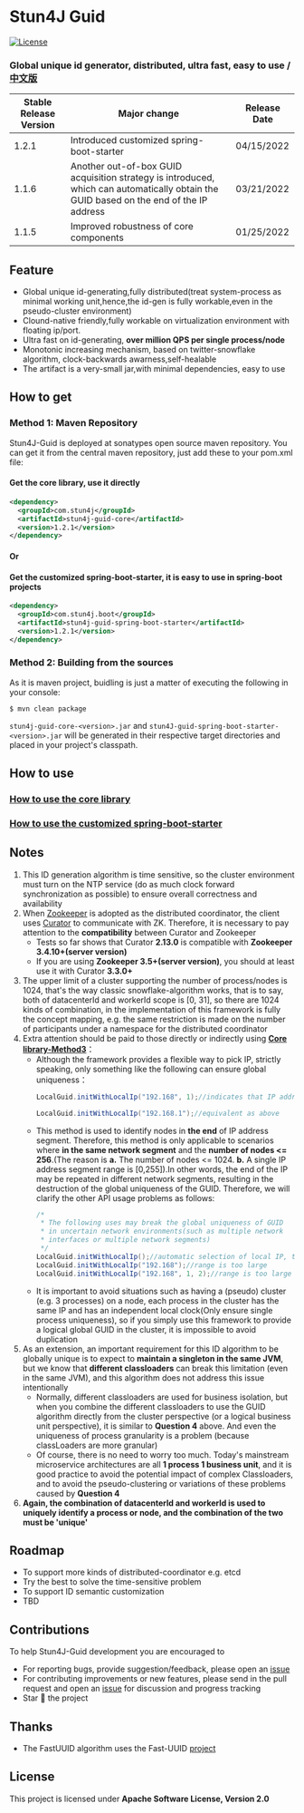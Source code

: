 # Stun4J Guid
[![License](https://img.shields.io/badge/License-Apache%202.0-blue.svg)](https://opensource.org/licenses/Apache-2.0)

### Global unique id generator, distributed, ultra fast, easy to use / [中文版](README.md) 


| Stable Release Version | Major change | Release Date |
| ------------- | ------------- | ------------|
| 1.2.1 | Introduced customized spring-boot-starter | 04/15/2022 |
| 1.1.6 | Another out-of-box GUID acquisition strategy is introduced, which can automatically obtain the GUID based on the end of the IP address | 03/21/2022 |
| 1.1.5 | Improved robustness of core components | 01/25/2022 |

## Feature
* Global unique id-generating,fully distributed(treat system-process as minimal working unit,hence,the id-gen is fully workable,even in the pseudo-cluster environment)
* Clound-native friendly,fully workable on virtualization environment with floating ip/port.
* Ultra fast on id-generating, **over million QPS per single process/node**
* Monotonic increasing mechanism, based on twitter-snowflake algorithm, clock-backwards awarness,self-healable
* The artifact is a very-small jar,with minimal dependencies, easy to use

## How to get
### Method 1: Maven Repository
Stun4J-Guid is deployed at sonatypes open source maven repository. You can get it from the central maven repository, just add these to your pom.xml file:
#### Get the **core library**, use it directly
```xml
<dependency>
  <groupId>com.stun4j</groupId>
  <artifactId>stun4j-guid-core</artifactId>
  <version>1.2.1</version>
</dependency>
```
#### Or
#### Get the customized **spring-boot-starter**, it is easy to use in spring-boot projects
```xml
<dependency>
  <groupId>com.stun4j.boot</groupId>
  <artifactId>stun4j-guid-spring-boot-starter</artifactId>
  <version>1.2.1</version>
</dependency>
```
### Method 2: Building from the sources
As it is maven project, buidling is just a matter of executing the following in your console:
```shell
$ mvn clean package
```
`stun4j-guid-core-<version>.jar` and `stun4J-guid-spring-boot-starter-<version>.jar` will be generated in their respective target directories and placed in your project's classpath.

## How to use
### [How to use the **core library**](stun4j-guid-core/README_en_US.md)
### [How to use the customized **spring-boot-starter**](stun4j-guid-spring-boot-starter/README_en_US.md)

## Notes
1. This ID generation algorithm is time sensitive, so the cluster environment must turn on the NTP service (do as much clock forward synchronization as possible) to ensure overall correctness and availability
2. When [Zookeeper](http://zookeeper.apache.org/) is adopted as the distributed coordinator, the client uses [Curator](http://curator.apache.org/) to communicate with ZK. Therefore, it is necessary to pay attention to the **compatibility** between Curator and Zookeeper
	* Tests so far shows that Curator **2.13.0** is compatible with **Zookeeper 3.4.10+(server version)**
	* If you are using **Zookeeper 3.5+(server version)**, you should at least use it with Curator **3.3.0+**
3. The upper limit of a cluster supporting the number of process/nodes is 1024, that's the way classic snowflake-algorithm works, that is to say, both of datacenterId and workerId scope is [0, 31], so there are 1024 kinds of combination, in the implementation of this framework is fully the concept mapping, e.g. the same restriction is made on the number of participants under a namespace for the distributed coordinator
4. Extra attention should be paid to those directly or indirectly using [**Core library-Method3**](stun4j-guid-core/README_en_US.md)：
    * Although the framework provides a flexible way to pick IP, strictly speaking, only something like the following can ensure global uniqueness：
      ```java
      LocalGuid.initWithLocalIp("192.168", 1);//indicates that IP addresses matching the network segment '192.168.1' are selected from the host
      
      LocalGuid.initWithLocalIp("192.168.1");//equivalent as above
      ```
    * This method is used to identify nodes in **the end** of IP address segment. Therefore, this method is only applicable to scenarios where **in the same network segment** and the **number of nodes <= 256**.(The reason is **a.** The number of nodes <= 1024. **b.** A single IP address segment range is [0,255]).In other words, the end of the IP may be repeated in different network segments, resulting in the destruction of the global uniqueness of the GUID. Therefore, we will clarify the other API usage problems as follows:
      ```java
      /*
       * The following uses may break the global uniqueness of GUID
       * in uncertain network environments(such as multiple network
       * interfaces or multiple network segments)
       */
      LocalGuid.initWithLocalIp();//automatic selection of local IP, too arbitrary(for development, testing only)
      LocalGuid.initWithLocalIp("192.168");//range is too large
      LocalGuid.initWithLocalIp("192.168", 1, 2);//range is too large
      ```
    * It is important to avoid situations such as having a (pseudo) cluster (e.g. 3 processes) on a node, each process in the cluster has the same IP and has an independent local clock(Only ensure single process uniqueness), so if you simply use this framework to provide a logical global GUID in the cluster, it is impossible to avoid duplication
5. As an extension, an important requirement for this ID algorithm to be globally unique is to expect to **maintain a singleton in the same JVM**, but we know that **different classloaders** can break this limitation (even in the same JVM), and this algorithm does not address this issue intentionally
    * Normally, different classloaders are used for business isolation, but when you combine the different classloaders to use the GUID algorithm directly from the cluster perspective (or a logical business unit perspective), it is similar to **Question 4** above. And even the uniqueness of process granularity is a problem (because classLoaders are more granular)
    * Of course, there is no need to worry too much. Today's mainstream microservice architectures are all **1 process 1 business unit**, and it is good practice to avoid the potential impact of complex Classloaders, and to avoid the pseudo-clustering or variations of these problems caused by **Question 4**
6. **Again, the combination of datacenterId and workerId is used to uniquely identify a process or node, and the combination of the two must be 'unique'**

## Roadmap
* To support more kinds of distributed-coordinator e.g. etcd
* Try the best to solve the time-sensitive problem
* To support ID semantic customization
* TBD

## Contributions
To help Stun4J-Guid development you are encouraged to

* For reporting bugs, provide suggestion/feedback, please open an [issue](https://github.com/stun4j/stun4j-guid/issues/new)
* For contributing improvements or new features, please send in the pull request and open an [issue](https://github.com/stun4j/stun4j-guid/issues/new) for discussion and progress tracking
* Star :star2: the project

## Thanks
*  The FastUUID algorithm uses the Fast-UUID [project](https://github.com/codahale/fast-uuid)

## License

This project is licensed under **Apache Software License, Version 2.0**
